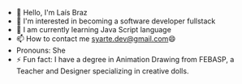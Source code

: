 - 👋 Hello, I'm Laís Braz
- 👀 I'm interested in becoming a software developer fullstack
- 🌱 I am currently learning Java Script language
- 📫 How to contact me syarte.dev@gmail.com😄
- Pronouns: She
- ⚡ Fun fact: I have a degree in Animation Drawing from FEBASP, a Teacher and Designer specializing in creative dolls.

<!---
syarte-dev/syarte-dev is a ✨ special ✨ repository because its `README.md` (this file) appears on your GitHub profile.
You can click the Preview link to take a look at your changes.
--->
